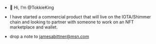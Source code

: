 - 👋 Hi, I’m @TokkieKing
- I have started a commercial product that will live on the IOTA/Shimmer chain and looking to partner with someone to work on an NFT marketplace and wallet.

- drop a note to jamesabittner@msn.com
 
<!---
TokkieKing/TokkieKing is a ✨ special ✨ repository because its `README.md` (this file) appears on your GitHub profile.
You can click the Preview link to take a look at your changes.
--->
